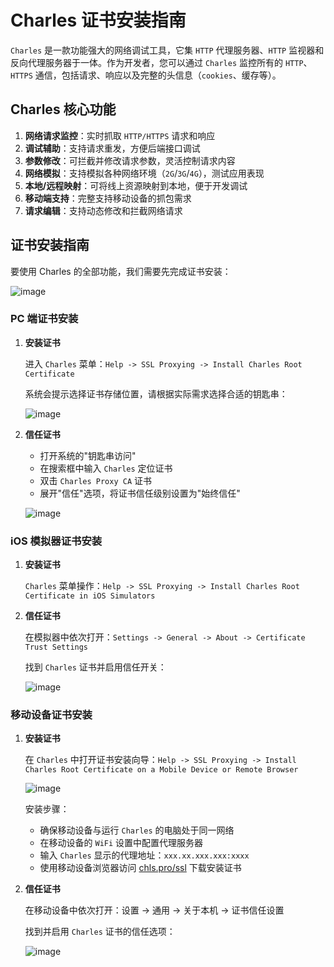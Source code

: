 # Charles 证书安装指南

`Charles` 是一款功能强大的网络调试工具，它集 `HTTP` 代理服务器、`HTTP` 监视器和反向代理服务器于一体。作为开发者，您可以通过 `Charles` 监控所有的 `HTTP`、`HTTPS` 通信，包括请求、响应以及完整的头信息（`cookies`、缓存等）。

## Charles 核心功能

1. **网络请求监控**：实时抓取 `HTTP/HTTPS` 请求和响应
2. **调试辅助**：支持请求重发，方便后端接口调试
3. **参数修改**：可拦截并修改请求参数，灵活控制请求内容
4. **网络模拟**：支持模拟各种网络环境（`2G`/`3G`/`4G`），测试应用表现
5. **本地/远程映射**：可将线上资源映射到本地，便于开发调试
6. **移动端支持**：完整支持移动设备的抓包需求
7. **请求编辑**：支持动态修改和拦截网络请求

## 证书安装指南

要使用 Charles 的全部功能，我们需要先完成证书安装：

![image](https://file.onnttf.site/2019/01/02/1.jpg)

### PC 端证书安装

1. **安装证书**

   进入 `Charles` 菜单：`Help -> SSL Proxying -> Install Charles Root Certificate`

   系统会提示选择证书存储位置，请根据实际需求选择合适的钥匙串：

   ![image](https://file.onnttf.site/2019/01/02/2.jpg)

2. **信任证书**

   - 打开系统的"钥匙串访问"
   - 在搜索框中输入 `Charles` 定位证书
   - 双击 `Charles Proxy CA` 证书
   - 展开"信任"选项，将证书信任级别设置为"始终信任"

   ![image](https://file.onnttf.site/2019/01/02/3.jpg)

### iOS 模拟器证书安装

1. **安装证书**

   `Charles` 菜单操作：`Help -> SSL Proxying -> Install Charles Root Certificate in iOS Simulators`

2. **信任证书**

   在模拟器中依次打开：`Settings -> General -> About -> Certificate Trust Settings`

   找到 `Charles` 证书并启用信任开关：

   ![image](https://file.onnttf.site/2019/01/02/4.jpg)

### 移动设备证书安装

1. **安装证书**

   在 `Charles` 中打开证书安装向导：`Help -> SSL Proxying -> Install Charles Root Certificate on a Mobile Device or Remote Browser`

   ![image](https://file.onnttf.site/2019/01/02/5.jpg)

   安装步骤：

   - 确保移动设备与运行 `Charles` 的电脑处于同一网络
   - 在移动设备的 `WiFi` 设置中配置代理服务器
   - 输入 `Charles` 显示的代理地址：`xxx.xx.xxx.xxx:xxxx`
   - 使用移动设备浏览器访问 [chls.pro/ssl](https://github.com/onnttf/blog/tree/322c1a6adda8dd6be880c9622823871046e6654b/mac/chls.pro/ssl/README.md) 下载安装证书

2. **信任证书**

   在移动设备中依次打开：设置 -> 通用 -> 关于本机 -> 证书信任设置

   找到并启用 `Charles` 证书的信任选项：

   ![image](https://file.onnttf.site/2019/01/02/7.jpg)
